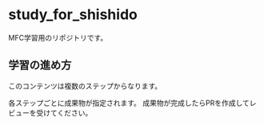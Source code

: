 # study_for_shishido
MFC学習用のリポジトリです。

## 学習の進め方
このコンテンツは複数のステップからなります。

各ステップごとに成果物が指定されます。
成果物が完成したらPRを作成してレビューを受けてください。
